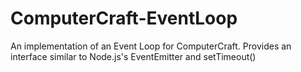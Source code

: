 ComputerCraft-EventLoop
=======================

An implementation of an Event Loop for ComputerCraft. Provides an interface similar to Node.js's EventEmitter and setTimeout()

